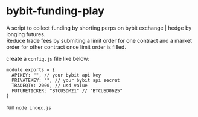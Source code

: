 # bybit-funding-play
A script to collect funding by shorting perps on bybit exchange | hedge by longing futures.  
Reduce trade fees by submiting a limit order for one contract and a market order for other contract once limit order is filled. 

create a `config.js` file like below:

```
module.exports = {
  APIKEY: "", // your bybit api key
  PRIVATEKEY: "", // your bybit api secret
  TRADEQTY: 2000, // usd value
  FUTURETICKER: "BTCUSDM21" // "BTCUSD0625"
}
```

run `node index.js`
